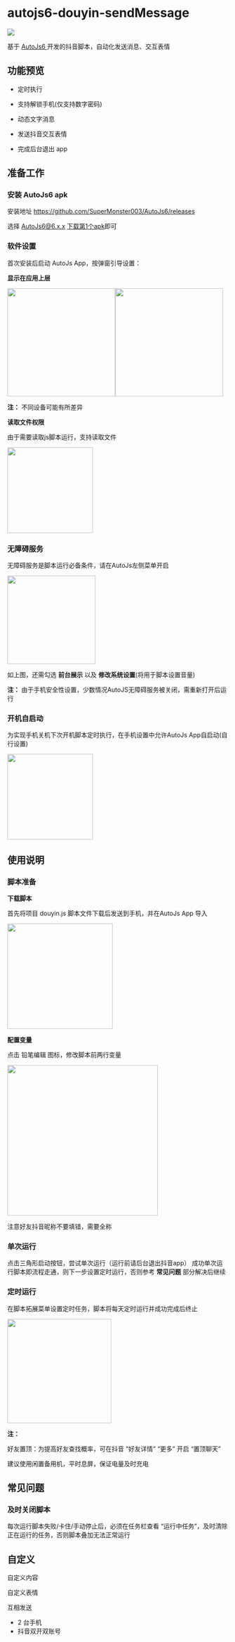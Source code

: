 # autojs6-douyin-sendMessage

![](https://raw.githubusercontent.com/KID-1912/Github-PicGo-Images/master/202403132250853.png)

基于 [AutoJs6 ](https://docs.autojs6.com/#/) 开发的抖音脚本，自动化发送消息、交互表情

## 功能预览

- 定时执行

- 支持解锁手机(仅支持数字密码)

- 动态文字消息

- 发送抖音交互表情

- 完成后台退出 app 

## 准备工作

### 安装 AutoJs6 apk

安装地址 https://github.com/SuperMonster003/AutoJs6/releases

选择 AutoJs6@6.x.x [下载第1个apk](https://github.com/SuperMonster003/AutoJs6/releases/download/v6.5.0/autojs6-v6.5.0-arm64-v8a-7a07b863.apk)即可

### 软件设置

首次安装后启动 AutoJs App，按弹窗引导设置：

**显示在应用上层**

<img src="https://raw.githubusercontent.com/KID-1912/Github-PicGo-Images/master/202403132302142.jpg" title="" alt="" width="246"><img title="" src="https://raw.githubusercontent.com/KID-1912/Github-PicGo-Images/master/202403132303619.jpg" alt="" width="246">

**注：** 不同设备可能有所差异

**读取文件权限**

由于需要读取js脚本运行，支持读取文件

<img title="" src="https://raw.githubusercontent.com/KID-1912/Github-PicGo-Images/master/202403132307164.jpg" alt="" width="195">

### 无障碍服务

无障碍服务是脚本运行必备条件，请在AutoJs左侧菜单开启

<img title="" src="https://raw.githubusercontent.com/KID-1912/Github-PicGo-Images/master/202403132309826.jpg" alt="" width="201">

如上图，还需勾选 **前台展示** 以及 **修改系统设置**(将用于脚本设置音量)

**注：** 由于手机安全性设置，少数情况AutoJS无障碍服务被关闭，需重新打开后运行

### 开机自启动

为实现手机关机下次开机脚本定时执行，在手机设置中允许AutoJs App自启动(自行设置)

<img src="https://raw.githubusercontent.com/KID-1912/Github-PicGo-Images/master/202403132317371.jpg" title="" alt="" width="195">

## 使用说明

### 脚本准备

**下载脚本**

首先将项目 douyin.js 脚本文件下载后发送到手机，并在AutoJs App 导入

<img src="https://raw.githubusercontent.com/KID-1912/Github-PicGo-Images/master/202403132321893.jpg" title="" alt="" width="240">

**配置变量**

点击 铅笔编辑 图标，修改脚本前两行变量

<img src="https://raw.githubusercontent.com/KID-1912/Github-PicGo-Images/master/202403132326850.jpg" title="" alt="" width="343">

注意好友抖音昵称不要填错，需要全称

### 单次运行

点击三角形启动按钮，尝试单次运行（运行前请后台退出抖音app）
成功单次运行脚本即流程走通，则下一步设置定时运行，否则参考 **常见问题** 部分解决后继续

### 定时运行

在脚本拓展菜单设置定时任务，脚本将每天定时运行并成功完成后终止

<img title="" src="https://raw.githubusercontent.com/KID-1912/Github-PicGo-Images/master/202403132356367.jpg" alt="" width="237">

**注：**

好友置顶：为提高好友查找概率，可在抖音 “好友详情” “更多” 开启 “置顶聊天”

建议使用闲置备用机，平时息屏，保证电量及时充电

## 常见问题

### 及时关闭脚本

每次运行脚本失败/卡住/手动停止后，必须在任务栏查看 “运行中任务”，及时清除正在运行的任务，否则脚本叠加无法正常运行



## 自定义

自定义内容

自定义表情

互相发送

- 2 台手机
- 抖音双开双账号
